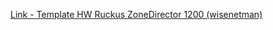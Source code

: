 [Link - Template HW Ruckus ZoneDirector 1200 (wisenetman)](https://github.com/wisenetman/Zabbix-Templates)
